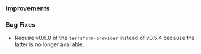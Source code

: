 ### Improvements

### Bug Fixes

 - Require v0.6.0 of the `terraform-provider` instead of v0.5.4 because the latter is no longer available.